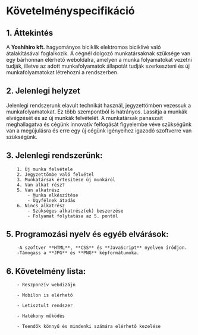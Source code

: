 # Követelményspecifikáció

## 1. Áttekintés
 A **Yoshihiro kft.** hagyományos biciklik elektromos biciklivé való átalakításával foglalkozik. A cégnél dolgozó munkatársaknak szüksége van egy bárhonnan elérhető weboldalra, amelyen a munka folyamatokat vezetni tudják, illetve az adott munkafolyamatok állapotát tudják szerkeszteni és új munkafolyamatokat létrehozni a rendszerben.

## 2. Jelenlegi helyzet
 Jelenlegi rendszerunk elavult technikát használ, jegyzettömben vezessuk a munkafolyamatokat. Ez több szempontból is hátrányos. Lassítja a munkák elvégzését és az új munkák felvételét. A munkatársak panaszait meghallagatva és cégünk innovatív felfogását figyelembe véve szükségünk van a megújulásra és erre egy új cégünk igényeihez igazodó szoftverre van szükségünk.

## 3. Jelenlegi rendszerünk:

		1. Új munka felvétele 
		2. Jegyzettömbe való felvétel 
		3. Munkatársak értesítése új munkáról 
		4. Van alkat rész? 
		5. Van alkatrész
			- Munka elkészítése
			- Ügyfélnek átadás
		6. Nincs alkatrész 
			- Szükséges alkatrész(ek) beszerzése
			- Folyamat folytatása az 5. pontól 

## 5. Programozási nyelv és egyéb elvárások:
		
		-A szoftver **HTML**, **CSS** és **JavaScript** nyelven íródjon.
		-Támogass a **JPG** és **PNG** képformátumoka.
		
## 6. Követelmény lista:
	
		- Reszponzív webdizájn

		- Mobilon is elérhető

		- Letisztult rendszer

		- Hatékony működés

		- Teendők könnyű és mindenki számára elérhető kezelése
